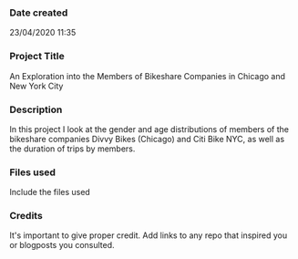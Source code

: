 ### Date created
23/04/2020 11:35

### Project Title
An Exploration into the Members of Bikeshare Companies in Chicago and New York City

### Description
In this project I look at the gender and age distributions of members of the 
bikeshare companies Divvy Bikes (Chicago) and Citi Bike NYC, as well as the 
duration of trips by members.

### Files used
Include the files used

### Credits
It's important to give proper credit. Add links to any repo that inspired you or blogposts you consulted.

